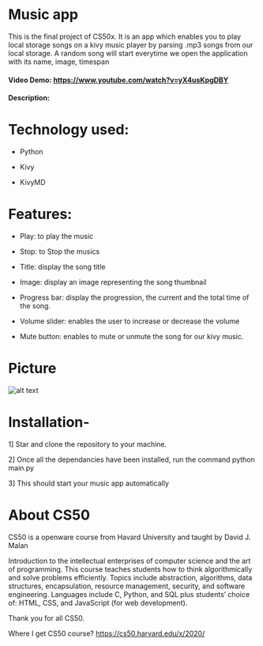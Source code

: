 # Music app

This is the final project of CS50x. It is an app which enables you to play local storage songs on a kivy music player by parsing .mp3 songs from our local storage. A random song will start everytime we open the application with its name, image, timespan



#### Video Demo:  <https://www.youtube.com/watch?v=yX4usKpgDBY>


#### Description:

# Technology used:

- Python

- Kivy

- KivyMD

# Features:

- Play: to play the music

- Stop: to Stop the musics

- Title: display the song title

- Image: display an image representing the song thumbnail

- Progress bar: display the progression, the current and the total time of the song.

- Volume slider: enables the user to increase or decrease the volume

- Mute button: enables to mute or unmute the song for our kivy music.

# Picture
![alt text](https://github.com/[username]/[reponame]/blob/[branch]/image.jpg?raw=true)




# Installation-
1] Star and clone the repository to your machine.

2] Once all the dependancies have been installed, run the command python main.py

3] This should start your music app automatically

# About CS50

CS50 is a openware course from Havard University and taught by David J. Malan

Introduction to the intellectual enterprises of computer science and the art of programming. This course teaches students how to think algorithmically and solve problems efficiently. Topics include abstraction, algorithms, data structures, encapsulation, resource management, security, and software engineering. Languages include C, Python, and SQL plus students’ choice of: HTML, CSS, and JavaScript (for web development).

Thank you for all CS50.

Where I get CS50 course? https://cs50.harvard.edu/x/2020/
